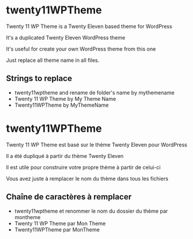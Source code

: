 twenty11WPTheme
===============

Twenty 11 WP Theme is a Twenty Eleven based theme for WordPress

It's a duplicated Twenty Eleven WordPress theme

It's useful for create your own WordPress theme from this one

Just replace all theme name in all files.

Strings to replace
------------------
- twenty11wptheme and rename de folder's name by mythemename
- Twenty 11 WP Theme by My Theme Name
- Twenty11WPTheme by MyThemeName


twenty11WPTheme
===============
Twenty 11 WP Theme est basé sur le thème Twenty Eleven pour WordPress

Il a été dupliqué à partir du thème Twenty Eleven

Il est utile pour construire votre propre thème à partir de celui-ci

Vous avez juste à remplacer le nom du thème dans tous les fichiers

Chaîne de caractères à remplacer
--------------------------------
- twenty11wptheme et renommer le nom du dossier du thème par montheme
- Twenty 11 WP Theme par Mon Theme
- Twenty11WPTheme par MonTheme
